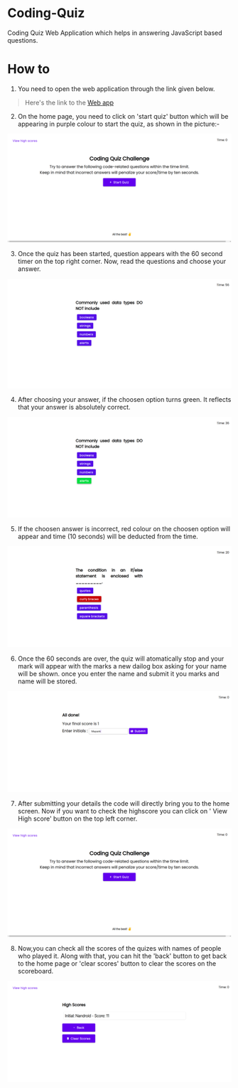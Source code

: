 # Coding-Quiz
Coding Quiz Web Application which helps in answering JavaScript based questions.
# How to
1.  You need to open the web application through the link given below.

 > Here's the link to the [Web app]( https://mayankkalra96.github.io/Coding-quiz/)



2. On the home page, you need to click on 'start quiz' button which will be appearing in purple colour to start the quiz, as shown in the picture:-

![](/images/image1.png)



3. Once the quiz has been started, question appears with the 60 second timer on the top right corner. Now, read the questions and choose your answer.

![](/images/question1.png)



4. After choosing your answer, if the choosen option turns green. It reflects that your answer is absolutely correct.

![](/images/correctanswer.png)



5. If the choosen answer is incorrect, red colour on the choosen option will appear and time (10 seconds) will be deducted from the time.

![](/images/wronganswer.png)



6. Once the 60 seconds are over, the quiz will atomatically stop and your mark will appear with the marks a new dailog box asking for your name will be shown. once you enter the name and submit it you marks and name will be stored.

![](/images/submitscore.png)



7. After submitting your details the code will directly bring you to the home screen. Now if you want to check the highscore you can click on ' View High score' button on the top left corner. 

![](/images/image1.png)



8. Now,you can check all the scores of the quizes with names of people who played it. Along with that, you can hit the 'back' button to get back to the home page or 'clear scores' button to clear the scores on the scoreboard.

![](/images/scoreboard.png)




